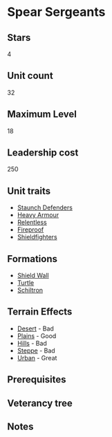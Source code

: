 # Spear Sergeants

## Stars
4

## Unit count
32

## Maximum Level
18

## Leadership cost
250

## Unit traits
* [Staunch Defenders](../../unit-traits/staunch-defenders.md)
* [Heavy Armour](../../unit-traits/heavy-armour.md)
* [Relentless](../../unit-traits/relentless.md)
* [Fireproof](../../unit-traits/fireproof.md)
* [Shieldfighters](../../unit-traits/shieldfighters.md)

## Formations
* [Shield Wall](../../formations/shield-wall.md)
* [Turtle](../../formations/turtle.md)
* [Schiltron](../../formations/schiltron.md)

## Terrain Effects
* [Desert](../../terrain-effects/desert) - Bad
* [Plains](../../terrain-effects/plains) - Good
* [Hills](../../terrain-effects/hills) - Bad
* [Steppe](../../terrain-effects/steppe) - Bad
* [Urban](../../terrain-effects/urban) - Great

## Prerequisites

## Veterancy tree

## Notes
